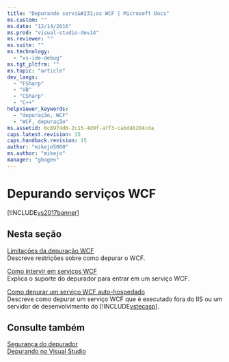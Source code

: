 ```yaml
---
title: "Depurando servi&#231;os WCF | Microsoft Docs"
ms.custom: ""
ms.date: "12/14/2016"
ms.prod: "visual-studio-dev14"
ms.reviewer: ""
ms.suite: ""
ms.technology: 
  - "vs-ide-debug"
ms.tgt_pltfrm: ""
ms.topic: "article"
dev_langs: 
  - "FSharp"
  - "VB"
  - "CSharp"
  - "C++"
helpviewer_keywords: 
  - "depuração, WCF"
  - "WCF, depuração"
ms.assetid: 6c8974d0-2c15-4d9f-a7f3-cabd4b204cda
caps.latest.revision: 15
caps.handback.revision: 15
author: "mikejo5000"
ms.author: "mikejo"
manager: "ghogen"
---
```

# Depurando servi&#231;os WCF
[!INCLUDE[vs2017banner](../code-quality/includes/vs2017banner.md)]

## Nesta seção  
 [Limitações da depuração WCF](../debugger/limitations-on-wcf-debugging.md)  
 Descreve restrições sobre como depurar o WCF.  
  
 [Como intervir em serviços WCF](../debugger/how-to-step-into-wcf-services.md)  
 Explica o suporte do depurador para entrar em um serviço WCF.  
  
 [Como depurar um serviço WCF auto\-hospedado](../debugger/how-to-debug-a-self-hosted-wcf-service.md)  
 Descreve como depurar um serviço WCF que é executado fora do IIS ou um servidor de desenvolvimento do [!INCLUDE[vstecasp](../code-quality/includes/vstecasp_md.md)].  
  
## Consulte também  
 [Segurança do depurador](../debugger/debugger-security.md)   
 [Depurando no Visual Studio](../debugger/debugging-in-visual-studio.md)